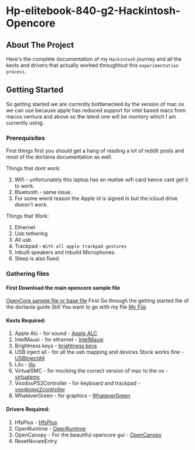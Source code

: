 # Hp-elitebook-840-g2-Hackintosh-Opencore


<!-- ABOUT THE PROJECT -->
## About The Project

Here's the complete documentation of my `Hackintosh` journey and all the kexts and drivers that actually worked throughtout this `experimentation process`.

<!-- GETTING STARTED -->
## Getting Started

So getting started we are currently bottlenecked by the version of mac os we can use because apple has reduced support for intel based macs from macos ventura and above so the latest one will be montery which I am currently using.

### Prerequisites

First things first you should get a hang of reading a lot of reddit posts and most of the dortania documentation as well.

Things that dont work:
1. Wifi - unfortunately this laptop has an realtek wifi card hence cant get it to work.
2. Bluetooth - same issue.
3. For some wierd reason the Apple id is signed in but the icloud drive doesn't work.

Things that Work:
1. Ethernet
2. Usb tethering
3. All usb
4. Trackpad - `With all apple trackpad gestures`
5. Inbuilt speakers and Inbuild Microphones.
6. Sleep is also fixed.

### Gathering files
#### First Download the main opencore sample file
[OpenCore sample file or base file](https://github.com/acidanthera/OpenCorePkg/releases)
First Go through the getting started file of the dortania guide 
Still You want to go with my file 
[My File]()
#### Kexts Required:
1. Apple Alc - for sound - [Apple ALC](https://github.com/acidanthera/AppleALC)
2. IntelMausi - for ethernet - [IntelMausi](https://github.com/acidanthera/IntelMausi)
3. Brightness keys - [brightness keys](https://github.com/acidanthera/BrightnessKeys)
4. USB inject all - for all the usb mapping and devices Stock works fine - [USBInjectAll](https://github.com/acidanthera/USBInjectAll)
5. Lilu - [lilu](https://github.com/acidanthera/Lilu)
6. VirtualSMC - for mocking the correct version of mac to the os - [virtualsmc](https://github.com/acidanthera/VirtualSMC)
7. VoodooPS2Controller - for keyboard and trackpad - [voodoops2controller](https://github.com/acidanthera/VoodooPS2Controller)
8. WhateverGreen - for graphics - [WhateverGreen](https://github.com/acidanthera/WhateverGreen)

#### Drivers Required:
1. HfsPlus - [HfsPlus]([https://github.com/acidanthera/HfsPlus](https://github.com/acidanthera/OcBinaryData/blob/master/Drivers/HfsPlus.efi)https://github.com/acidanthera/OcBinaryData/blob/master/Drivers/HfsPlus.efi)
2. OpenRuntime - [OpenRuntime](https://github.com/acidanthera/OpenCorePkg/releases)
3. OpenCanopy - For the beautiful opencore gui - [OpenCanopy](https://github.com/acidanthera/OpenCorePkg/releases)
4. ResetNvramEntry 


